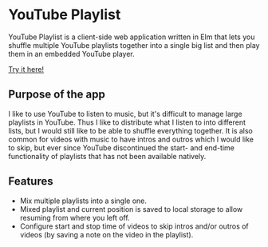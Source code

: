 # YouTube Playlist

YouTube Playlist is a client-side web application written in Elm that lets you shuffle multiple
YouTube playlists together into a single big list and then play them in an embedded YouTube player.

[Try it here!](https://galdiuz.github.io/youtube-playlist)


## Purpose of the app

I like to use YouTube to listen to music, but it's difficult to manage large playlists in YouTube.
Thus I like to distribute what I listen to into different lists, but I would still like to be able
to shuffle everything together. It is also common for videos with music to have intros and outros
which I would like to skip, but ever since YouTube discontinued the start- and end-time functionality
of playlists that has not been available natively.


## Features

- Mix multiple playlists into a single one.
- Mixed playlist and current position is saved to local storage to allow resuming from where you left off.
- Configure start and stop time of videos to skip intros and/or outros of videos (by saving a note on the video in the playlist).
